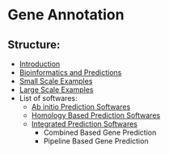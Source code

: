 # Gene Annotation
## Structure:

- [Introduction](Introduction.md)
- [Bioinformatics and Predictions](Bioinformatics_and_Predictions.md)
- [Small Scale Examples](Small_scale_examples.md)
- [Large Scale Examples](Large_scale_examples.md)
- List of softwares:
  - [Ab initio Prediction Softwares](Ab_initio_prediction_softwares.md)
  - [Homology Based Prediction Softwares](Gene_Prediction/Homology_based_prediction_softwares.md)
  - [Integrated Prediction Softwares](Integrated_prediction_softwares.md)
    - Combined Based Gene Prediction 
    - Pipeline Based Gene Prediction 
    
